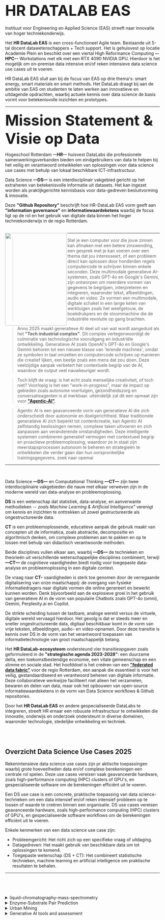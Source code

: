<!--
https://docs.github.com/en/get-started/writing-on-github/getting-started-with-writing-and-formatting-on-github/basic-writing-and-formatting-syntax
-->

# <font size="9"> **HR DATALAB EAS**</font>


Instituut voor Engineering en Applied Science (EAS) streeft naar innovatie van hoger techniekonderwijs.

Het **HR DataLab EAS** is een cross-functioneel Agile team. Bestaande uit  5-tal docent datawetenschappers + Tech support.  Het is gehuisvest op locatie Academie Plein en beschikt over een viertal High Reformance Computing **--HPC--** Workstations met elk met een RTX 4090 NVIDIA GPU. Hierdoor is het mogelijk om on-premise data intensive en/of reken intensieve data science use cases uit te voeren.

HR DataLab EAS sluit aan bij de focus van EAS op drie thema's: smart energy, smart materials en smart methods. Het DataLab draagt bij aan de ambitie van EAS om studenten te laten werken aan innovatieve en uitdagende opdrachten, waarbij actuele kennis over data science de basis vormt voor betekenisvolle inzichten en prototypes.

***********

<font size="7"> **Mission Statement & Visie op Data**</font>

Hogeschool Rotterdam **--HR--** huisvest DataLabs die professionele samenwerkingsverbanden bieden om eindgebruikers van data te helpen bij het veilig en verantwoord ontwikkelen van oplossingen voor data science use cases met behulp van lokaal beschikbare ICT-infrastructuur.

 Data Science  **––DS––**  is een interdisciplinair vakgebied gericht op het extraheren van betekenisvolle informatie uit datasets. Het kan ingezet worden als praktijkgerichte  kennisbasis voor  data-gedreven besluitvorming & innovatie.

Deze **"Github Repository"** beschrijft hoe HR-DataLab EAS vorm geeft aan **"information governance"** en **informatiewaardeketens** waarbij de focus ligt op de rol en het gebruik van digitale data binnen het hoger techniekonderwijs in de regio Rotterdam.
<br> <br>

<img align="left" width="200" height="300" src="https://user-images.githubusercontent.com/684692/211400087-a93ef037-e191-4356-8fc2-4773e247ef9c.jpg">

*****

> Stel je een computer voor die jouw zinnen kan afmaken met een betere zinswending, een gesprek met je kan voeren over een thema dat jou interesseert, of een probleem direct kan oplossen door honderden regels computercode te schrijven binnen enkele seconden. Deze multimodale generatieve AI-systemen, zoals GPT-4o en Google's Gemini, zijn ontworpen om meerdere vormen van gegevens te begrijpen, interpreteren en integreren, waaronder tekst, afbeeldingen, audio en video. Ze vormen een multimodale, digitale schakel in een lange keten van werktuigen zoals het weefgetouw, de boekdrukpers en de stoommachine die de industriële revolutie op gang brachten.

> Anno 2025 maakt generatieve AI deel uit van wat wordt aangeduid als het **"Tech industrial complex"**. Dit complex vertegenwoordigt de culminatie van technologische vooruitgang en industriële ontwikkeling. Generatieve AI zoals OpenAI's GPT-4o en Google's Gemini behoren tot een nieuwe klasse van 'lerende machines', omdat ze symbolen in taal omzetten en computercode schrijven op manieren die creatief lijken, een beetje zoals een mens dat zou doen. Deze veelzijdige aanpak verbetert het contextuele begrip van de AI, waardoor de output veel nauwkeuriger wordt.

>Toch blijft de vraag: is het echt zoals menselijke creativiteit, of toch niet? Voorlopig is het een "work-in-progress", maar de impact op gebieden zoals autonome voertuigen, gezondheidszorg en conversatieagenten is al merkbaar. uiteindelijk zal dit een opmaat zijn voor [**"Agentic-AI"**](https://blogs.nvidia.com/blog/what-is-agentic-ai/).

>Agentic AI is een geavanceerde vorm van generatieve AI die zich onderscheidt door autonomie en doelgerichtheid. Waar traditionele generatieve AI zich beperkt tot contentcreatie, kan Agentic AI zelfstandig beslissingen nemen, complexe taken uitvoeren en zich aanpassen aan veranderende omstandigheden. Deze intelligente systemen combineren generatief vermogen met contextueel begrip en proactieve probleemoplossing, waardoor ze in staat zijn meerstapsprocessen autonoom te beheren en strategieën te ontwikkelen die verder gaan dan hun oorspronkelijke trainingsgegevens.
zoek naar opemai
*****

<br>

Data Science  **––DS––** en Computational Thinking  **––CT––** zijn twee interdisciplinaire vakgebieden die nauw met elkaar verweven zijn in de moderne wereld van data-analyse en probleemoplossing.

**DS** is  een wetenschap dat statistiek, data-analyse, en aanverwante methodieken *-- zoals Machine Learning & Artificial Intelligence"* verenigt om kennis en inzichten te onttrekken uit zowel gestructureerde als ongestructureerde data.

**CT** is een probleemoplossende, educatieve aanpak die gebruik maakt van concepten uit de informatica, zoals abstractie, decompositie en algoritmisch denken, om complexe problemen aan te pakken en op te lossen met behulp van didactisch verantwoorde methoden.

Beide disciplines vullen elkaar aan, waarbij  **––DS––** de technieken en theorieën uit verschillende wetenschappelijke disciplines combineert, terwijl **––CT––** de cognitieve vaardigheden biedt nodig voor toegepaste data-analyse en probleemoplossing in een digitale context.

De vraag naar **CT-** vaardigheden is sterk toe genomen door de verregaande digitalisering van onze maatschappij: de overgang van fysieke informatiedragers naar digitale vormen die online genereert en bewerkt kunnen worden. Denk bijvoorbeeld aan de explosieve groei in het gebruik van generatieve AI in de vorm van populaire Chatbots zoals GPT-4o (omni), Gemini, Perplexity.ai en Copilot.

De strikte scheiding tussen de tastbare, analoge wereld versus de virtuele, digitale wereld vervaagd hierdoor. Het gevolg is dat er steeds meer en sneller ongestructureerde data, digitaal beschikbaar komt in de vorm van vrije teksten, afbeeldingen, audio- en video-opnamen. Door deze transitie is kennis over DS in de vorm van het verantwoord toepassen van informatietechnologie van groot maatschappelijk belang.

Het **HR DataLab-ecosysteem**  ondersteund vier transitieopgaven zoals geformuleerd in de **"strategische agenda 2023-2028"**: een duurzame delta, een toekomstbestendige economie, een vitale gemeenschap en een slimme en sociale stad. Het hoofddoel is het creëren van een [**"federated data fabric"**](https://www.researchgate.net/publication/357933768_NO_MORE_SECRETS_AIRA_LivinG-Lab_AI_ETHICS) voor de regio Rotterdam, een aanpak die essentieel is voor het veilig, gestandaardiseerd en verantwoord beheren van digitale informatie. Deze collaboratieve werkwijze faciliteert niet alleen het verzamelen, bewaren en delen van data, maar ook het opbouwen van open-source informatiewaardeketens in de vorm van Data Science workflows & Github repositories.

Door het **HR DataLab EAS** en andere gespecialiseerde DataLabs te integreren, streeft HR ernaar een robuuste infrastructuur te ontwikkelen die innovatie, onderwijs en onderzoek ondersteunt in diverse domeinen, waaronder technologie, stedelijke ontwikkeling en techniek.

<br> <br>

## Overzicht Data Science Use Cases 2025




Rekenintensieve data science use cases zijn pr  aktische toepassingen waarbij grote hoeveelheden data en/of complexe berekeningen een centrale rol spelen. Deze use cases vereisen vaak geavanceerde hardware, zoals high-performance computing (HPC) clusters of GPU's, en gespecialiseerde software om de berekeningen efficiënt uit te voeren.




Een DS use case is een concrete, praktische toepassing van data science-technieken om een data intensief en/of reken intensief probleem op te lossen of waarde te creëren binnen een organisatie. DS use cases vereisen geavanceerde hardware, zoals high-performance computing (HPC) clusters of GPU's, en gespecialiseerde software workflows om de berekeningen efficiënt uit te voeren.

Enkele kenmerken van een data science use case zijn:
* Probleemgericht: Het richt zich op een specifieke vraag of uitdaging.
* Datagedreven: Het maakt gebruik van beschikbare data om tot oplossingen te komen4.
* Toegepaste wetenschap (DS + CT): Het combineert statistische technieken, machine learning en artificial intelligence om praktische resultaten te behalen.


***********
<br> <br>
###



<details>

<summary> liquid-chromatography-mass-spectrometry </summary>

### digiLAURA (LC/MS, Automatic, Universal, Result, Analysis)

Automated reading of Meta Data Thermio .raw files + Matlab-based Peak detection

```python 
    from pymsfilereader import MSFileReader
    #rawfile = MSFileReader("Stengel60duplo1")

    rawfile = MSFileReader(r"D:\RAW\EXAMPLE\20241022\Lemonfiness_s3_onbespoten.raw")

    print('GetNumInstMethods', rawfile.GetNumInstMethods())
    print('GetInstMethodNames', rawfile.GetInstMethodNames())
        for i in range(rawfile.GetNumInstMethods()):
        print('-------------------------------------------------------------------------------')
        print(rawfile.GetInstMethod(0))  # "View/Report/Instrument Method"
        print('-------------------------------------------------------------------------------')
        #print('rawfile.ExtractInstMethodFromRaw', rawfile.ExtractInstMethodFromRaw(rawfile.filename + '.meth'))
```

</details>


<details>

<summary> Enzyme-Substrate Pair Prediction </summary>

### Enzyme-Substrate Pair Prediction

based on The substrate scopes of enzymes: [A general prediction model based on machine and deep learning](https://www.nature.com/articles/s41467-023-38347-2)

```python 
    pip install torch
    pip install numpy
    pip install tensorflow
    pip install fair-esm
    pip install jupyter
    pip install matplotlib
    pip install hyperopt
    pip install pickle
    pip install biopython
    conda install pandas=1.3.0
    conda install -c conda-forge py-xgboost=1.2.0
    conda install -c rdkit rdkit
```

</details>


<details>

<summary> Urban Mining </summary>

### Urban mining: automated detection of electronic components from printed circuit boards

See: Real-Time Detection of Electronic Components in Waste Printed Circuit Boards: A Transformer-Based Approach

```python 

```

</details>



<details>

<summary>  Generative AI tools and assessment </summary>

### Development of generative AI-based tools for knowledge-grounded evaluation of bachelor theses


The integration of generative AI in thesis evaluation is an evolving field, with ongoing research aimed at enhancing the accuracy, reliability, and ethical implementation of these tools in academic settings.

see: Moorhouse, B. L., Yeo, M. A., & Wan, Y. (2023). Generative AI tools and assessment: Guidelines of the world's top-ranking universities. Computers and Education Open, 5, 100151.

```python 

```

</details>